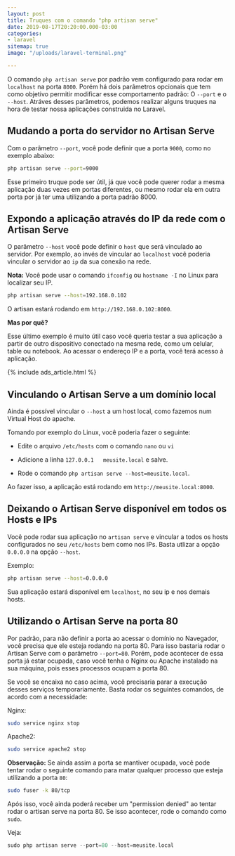 ```yaml
---
layout: post
title: Truques com o comando "php artisan serve"
date: 2019-08-17T20:20:00.000-03:00
categories:
- laravel
sitemap: true
image: "/uploads/laravel-terminal.png"

---
```

O comando `php artisan serve` por padrão vem configurado para rodar em `localhost` na porta `8000`. Porém há dois parâmetros opcionais que tem como objetivo permitir modificar esse comportamento padrão: O `--port` e o `--host`. Atráves desses parâmetros, podemos realizar alguns truques na hora de testar nossa aplicações construida no Laravel.


## Mudando a porta do servidor no Artisan Serve

Com o parâmetro `--port`, você pode definir que a porta `9000`, como no exemplo abaixo:

```bash
php artisan serve --port=9000
```

Esse primeiro truque pode ser útil, já que você pode querer rodar a mesma aplicação duas vezes em portas diferentes, ou mesmo rodar ela em outra porta por já ter uma utilizando a porta padrão 8000.


## Expondo a aplicação através do IP da rede com o Artisan Serve

O parâmetro `--host` você pode definir o `host` que será vinculado ao servidor. Por exemplo, ao invés de vincular ao `localhost` você poderia vincular o servidor ao `ip` da sua conexão na rede.

**Nota:** Você pode usar o comando `ifconfig` ou `hostname -I` no Linux para localizar seu IP.  

```bash
php artisan serve --host=192.168.0.102
```

O artisan estará rodando em `http://192.168.0.102:8000`.


**Mas por quê?**

Esse último exemplo é muito útil caso você queria testar a sua aplicação a partir de outro dispositivo conectado na mesma rede, como um celular, table ou notebook. Ao acessar o endereço IP e a porta, você terá acesso à aplicação.

<!-- ads common -->
{% include ads_article.html %}

## Vinculando o Artisan Serve a um domínio local

Ainda é possível vincular o `--host` a um host local, como fazemos num Virtual Host do apache.

Tomando por exemplo do Linux, você poderia fazer o seguinte:

- Edite o arquivo `/etc/hosts` com o comando `nano` ou `vi`

- Adicione a linha `127.0.0.1   meusite.local` e salve.

- Rode o comando `php artisan serve --host=meusite.local`.


Ao fazer isso, a aplicação está rodando em `http://meusite.local:8000`.


## Deixando o Artisan Serve disponível em todos os Hosts e IPs

Você pode rodar sua aplicação no `artisan serve` e vincular a todos os hosts configurados no seu `/etc/hosts` bem como nos IPs. Basta utlizar a opção `0.0.0.0` na opção `--host`.

Exemplo:

```bash
php artisan serve --host=0.0.0.0
```

Sua aplicação estará disponível em `localhost`, no seu ip e nos demais hosts.

## Utilizando o Artisan Serve na porta 80

Por padrão, para não definir a porta ao acessar o domínio no Navegador, você precisa que ele esteja rodando na porta 80. Para isso bastaria rodar o Artisan Serve com o parâmetro `--port=80`. Porém, pode acontecer de essa porta já estar ocupada, caso você tenha o Nginx ou Apache instalado na sua máquina, pois esses processos ocupam a porta 80.

Se você se encaixa no caso acima, você precisaria parar a execução desses serviços temporariamente. Basta rodar os seguintes comandos, de acordo com a necessidade:

Nginx:

```bash
sudo service nginx stop
```

Apache2:

```bash
sudo service apache2 stop
```

**Observação:** Se ainda assim a porta se mantiver ocupada, você pode tentar rodar o seguinte comando para matar qualquer processo que esteja utilizando a porta `80`:

```bash
sudo fuser -k 80/tcp
```

Após isso, você ainda poderá receber um "permission denied" ao tentar rodar o artisan serve na porta 80. Se isso acontecer, rode o comando como `sudo`.

Veja:

```php
sudo php artisan serve --port=80 --host=meusite.local
```